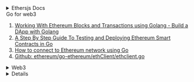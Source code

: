 <details>
<summary>Ethersjs Docs</summary>

1. [Events and Logs](https://docs.ethers.io/v5/api/providers/types/#providers-EventFilter)

</details>

<summary>Go for web3</summary>

1. [Working With Ethereum Blocks and Transactions using Golang - Build a DApp with Golang](https://youtu.be/LJLAi4AmqjM)
1. [A Step By Step Guide To Testing and Deploying Ethereum Smart Contracts in Go](https://hackernoon.com/a-step-by-step-guide-to-testing-and-deploying-ethereum-smart-contracts-in-go-9fc34b178d78)
1. [How to connect to Ethereum network using Go](https://www.quicknode.com/guides/ethereum-development/how-to-connect-to-ethereum-network-using-go)
1. [Github: ethereum/go-ethereum/ethClient/ethclient.go](https://github.com/ethereum/go-ethereum/blob/master/ethclient/ethclient.go)

</details>

<details>
<summary>Web3</summary>

1. [Wagmi: Contract Write (Dynamic Args)](https://wagmi.sh/examples/contract-write-dynamic)
1. [Web3 Tutorial [10/10] - Ethereum Push Notifications with Alchemy Notify](https://youtu.be/vulhtRAdl1M)
1. [bip32](https://github.com/bitcoinjs/bip32)
1. [Sign and Verify messages with React.js and MetaMask](https://youtu.be/vhUjCLYlnMM)
1. [Interact with Smart Contracts in React w/ Web3.js | Beginner Web3 Tutorial](https://youtu.be/h9PdvEDuZS8)
1. [Create A Voting dApp Using Ethers.js](https://youtube.com/playlist?list=PLQbzkJk10-f4vO1hbVebswcSodaUYIeKp)
1. [0x NFT swap SDK](https://docs.swapsdk.xyz/)
1. [Beginner Voting dApp with Solidity, React, Ethers.js, hardhat | Solidity #8 | Hope NLC](https://youtu.be/wsu5Qi_Tt3k)
1. [Working with Accounts in Web3](https://youtube.com/playlist?list=PLjItgYqIzJ9VovuWZGOxb670EBmaOaLMz)
1. [Moralis NFT API](https://moralis.io/nft-api/?utm_source=gads&utm_campaign=16266082949&utm_medium=142783522731&network=g&device=c&gclid=Cj0KCQjwguGYBhDRARIsAHgRm4-QhTXsh-XKAoe8UTLTtTG_dKgyqyEJ5XRoVg5-_leg14T1s74uiEIaAj88EALw_wcB)
1. [Golang-Ethereum](https://youtube.com/playlist?list=PLay9kDOVd_x7hbhssw4pTKZHzzc6OG0e_)
1. [Alchemy - Polygon SDK Examples](https://docs.alchemy.com/reference/polygon-sdk-examples)

</details>

<details>
